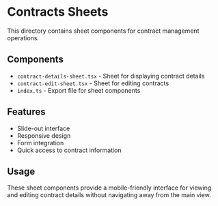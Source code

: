 # Contracts Sheets

This directory contains sheet components for contract management operations.

## Components

- `contract-details-sheet.tsx` - Sheet for displaying contract details
- `contract-edit-sheet.tsx` - Sheet for editing contracts
- `index.ts` - Export file for sheet components

## Features

- Slide-out interface
- Responsive design
- Form integration
- Quick access to contract information

## Usage

These sheet components provide a mobile-friendly interface for viewing and editing contract details without navigating away from the main view.
